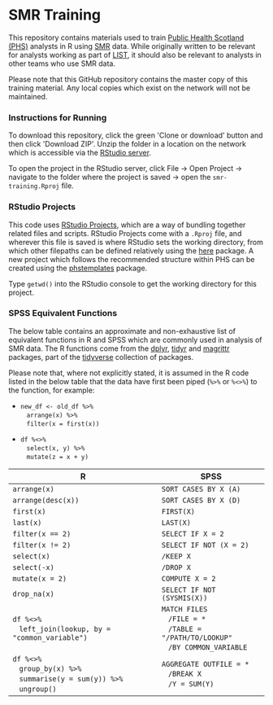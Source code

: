 # SMR Training

This repository contains materials used to train [Public Health Scotland (PHS)](https://www.publichealthscotland.scot/) analysts in R using [SMR](https://www.ndc.scot.nhs.uk/Data%2DDictionary/SMR%2DDatasets/) data. While originally written to be relevant for analysts working as part of [LIST](https://www.isdscotland.org/Health%2DTopics/Health%2Dand%2DSocial%2DCommunity%2DCare/Local%2DIntelligence%2DSupport%2DTeam/), it should also be relevant to analysts in other teams who use SMR data.

Please note that this GitHub repository contains the master copy of this training material. Any local copies which exist on the network will not be maintained. 


### Instructions for Running

To download this repository, click the green 'Clone or download' button and then click 'Download ZIP'. Unzip the folder in a location on the network which is accessible via the [RStudio server](https://rstudio.nhsnss.scot.nhs.uk/).

To open the project in the RStudio server, click File -> Open Project -> navigate to the folder where the project is saved -> open the `smr-training.Rproj` file.


### RStudio Projects

This code uses [RStudio Projects](https://support.rstudio.com/hc/en-us/articles/200526207-Using-Projects), which are a way of bundling together related files and scripts. RStudio Projects come with a `.Rproj` file, and wherever this file is saved is 
where RStudio sets the working directory, from which other filepaths can be defined relatively using the [here](https://github.com/r-lib/here) package. A new project which follows the recommended structure within PHS can be created using the [phstemplates](https://github.com/Health-SocialCare-Scotland/phstemplates) package.

Type `getwd()` into the RStudio console to get the working directory for this project.


### SPSS Equivalent Functions ###

The below table contains an approximate and non-exhaustive list of equivalent functions in R and SPSS which are commonly used in analysis of SMR data. The R functions come from the [dplyr](https://github.com/tidyverse/dplyr), [tidyr](https://github.com/tidyverse/tidyr) and [magrittr](https://github.com/tidyverse/magrittr) packages, part of the [tidyverse](https://github.com/tidyverse) collection of packages.

Please note that, where not explicitly stated, it is assumed in the R code listed in the below table that the data have first been piped (`%>%` or `%<>%`) to the function, for example:

- `new_df <- old_df %>%`<br>&nbsp;&nbsp;&nbsp;`arrange(x) %>%`<br>&nbsp;&nbsp;&nbsp;`filter(x = first(x))`

- `df %<>%`<br>&nbsp;&nbsp;&nbsp;`select(x, y) %>%`<br>&nbsp;&nbsp;&nbsp;`mutate(z = x + y)`

R | SPSS
---|---
`arrange(x)` | `SORT CASES BY X (A)`
`arrange(desc(x))` | `SORT CASES BY X (D)`
`first(x)` | `FIRST(X)`
`last(x)` | `LAST(X)`
`filter(x == 2)` | `SELECT IF X = 2`
`filter(x != 2)` | `SELECT IF NOT (X = 2)`
`select(x)` |  `/KEEP X`
`select(-x)` |  `/DROP X`
`mutate(x = 2)` | `COMPUTE X = 2`
`drop_na(x)` | `SELECT IF NOT (SYSMIS(X))`
`df %<>%`<br>&nbsp;&nbsp;&nbsp;`left_join(lookup, by = "common_variable")` | `MATCH FILES`<br>&nbsp;&nbsp;&nbsp;`/FILE = *`<br>&nbsp;&nbsp;&nbsp;`/TABLE = "/PATH/TO/LOOKUP"`<br>&nbsp;&nbsp;&nbsp;`/BY COMMON_VARIABLE`
`df %<>%`<br>&nbsp;&nbsp;&nbsp;`group_by(x) %>%`<br>&nbsp;&nbsp;&nbsp;`summarise(y = sum(y)) %>%`<br>&nbsp;&nbsp;&nbsp;`ungroup()` | `AGGREGATE OUTFILE = *`<br>&nbsp;&nbsp;&nbsp;`/BREAK X`<br>&nbsp;&nbsp;&nbsp;`/Y = SUM(Y)`
